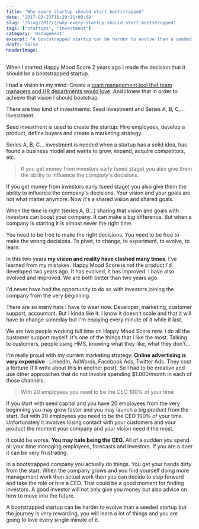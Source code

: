 ```yaml
---
title: "Why every startup should start bootstrapped"
date: '2017-02-23T16:29:21+00:00'
slug: '/blog/2017/2/why-every-startup-should-start-bootstrapped'
tags: ["startups", "investment"]
category: 'management'
excerpt: "A bootstrapped startup can be harder to evolve than a seeded startup but the journey is very rewarding, you will learn a lot of things and you are going to love every single minute of it."
draft: false
headerImage: 
---
```

When I started Happy Mood Score 2 years ago I made the decision that it should be a bootstrapped startup.

I had a vision in my mind: Create a [team management tool that team managers and HR departments would love](https://www.happymoodscore.com/). And I knew that in order to achieve that vision I should bootstrap.

There are two kind of investments: Seed investment and Series A, B, C,... investment.

Seed investment is used to create the startup: Hire employees, develop a product, define buyers and create a marketing strategy.

Series A, B, C... investment is needed when a startup has a solid idea, has found a business model and wants to grow, expand, acquire competitors, etc.

> If you get money from investors early (seed stage) you also give them the ability to influence the company's decisions.

If you get money from investors early (seed stage) you also give them the ability to influence the company's decisions. Your vision and your goals are not what matter anymore. Now it's a shared vision and shared goals.

When the time is right (series A, B...) sharing that vision and goals with investors can boost your company. It can make a big difference. But when a company is starting it is almost never the right time.

You need to be free to make the right decisions. You need to be free to make the wrong decisions. To pivot, to change, to experiment, to evolve, to learn.

In this two years **my vision and reality have clashed many times**. I've learned from my mistakes. Happy Mood Score is not the product I'd developed two years ago. It has evolved, it has improved. I have also evolved and improved. We are both better than two years ago.

I'd never have had the opportunity to do so with investors joining the company from the very beginning.

There are so many hats I have to wear now. Developer, marketing, customer support, accountant. But I kinda like it. I know it doesn't scale and that it will have to change someday but I'm enjoying every minute of it while it last.

We are two people working full time on Happy Mood Score now. I do all the customer support myself. It's one of the things that I like the most. Talking to customers, people using HMS, knowing what they like, what they don't...

I'm really proud with my current marketing strategy. **Online advertising is very expensive** : LinkedIn, AdWords, Facebook Ads, Twitter Ads. They cost a fortune (I'll write about this in another post). So I had to be creative and use other approaches that do not involve spending $1.000/month in each of those channels.

> With 20 employees you need to be the CEO 100% of your time

If you start with seed capital and you have 20 employees from the very beginning you may grow faster and you may launch a big product from the start. But with 20 employees you need to be the CEO 100% of your time. Unfortunately it involves losing contact with your customers and your product the moment your company and your vision need it the most.

It could be worse. **You may hate being the CEO.** All of a sudden you spend all your time managing employees, forecasts and investors. If you are a doer it can be very frustrating.

In a bootstrapped company you actually do things. You get your hands dirty from the start. When the company grows and you find yourself doing more management work than actual work then you can decide to step forward and take the role or hire a CEO. That could be a good moment for finding investors. A good investor will not only give you money but also advice on how to move into the future.

A bootstrapped startup can be harder to evolve than a seeded startup but the journey is very rewarding, you will learn a lot of things and you are going to love every single minute of it.

